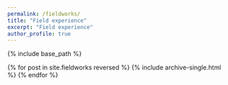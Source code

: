 ```yaml
---
permalink: /fieldworks/
title: "Field experience"
excerpt: "Field experience"
author_profile: true
---
```


{% include base_path %}

{% for post in site.fieldworks reversed %}
  {% include archive-single.html %}
{% endfor %}
